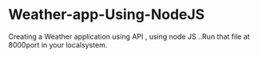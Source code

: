 # Weather-app-Using-NodeJS
Creating a Weather application using API , using node JS ..Run that file at 8000port in your localsystem.
